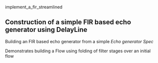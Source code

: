 implement_a_fir_streamlined

## Construction of a simple FIR based echo generator using DelayLine

Building an FIR based echo generator from a simple *Echo generator Spec*

Demonstrates building a Flow using folding of filter stages over an initial
flow